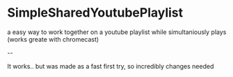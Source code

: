 # SimpleSharedYoutubePlaylist
a easy way to work together on a youtube playlist while simultaniously plays (works greate with chromecast)

--

It works.. but was made as a fast first try, so incredibly changes needed